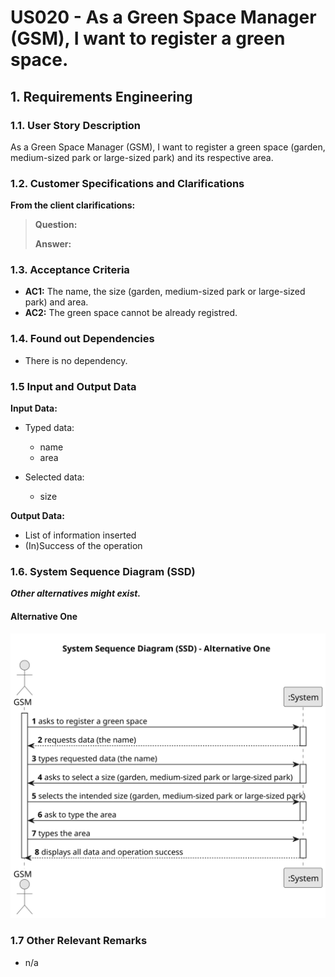 # US020 - As a Green Space Manager (GSM), I want to register a green space.


## 1. Requirements Engineering

### 1.1. User Story Description

As a Green Space Manager (GSM), I want to register a green
space (garden, medium-sized park or large-sized park) and its respective
area.


### 1.2. Customer Specifications and Clarifications

**From the client clarifications:**

> **Question:** 
>
> **Answer:** 

### 1.3. Acceptance Criteria

* **AC1:** The name, the size (garden, medium-sized park or large-sized park) and area.
* **AC2:** The green space cannot be already registred.

### 1.4. Found out Dependencies

* There is no dependency.

### 1.5 Input and Output Data

**Input Data:**

* Typed data:
    * name
    * area

* Selected data:
  * size
  
**Output Data:**

  * List of information inserted
  * (In)Success of the operation

### 1.6. System Sequence Diagram (SSD) 

**_Other alternatives might exist._**

#### Alternative One

![us020-system-sequence-diagram-alternative-one-System_Sequence_Diagram__SSD____Alternative_One.svg](svg/us020-system-sequence-diagram-alternative-one-System_Sequence_Diagram__SSD____Alternative_One.svg)

### 1.7 Other Relevant Remarks

* n/a